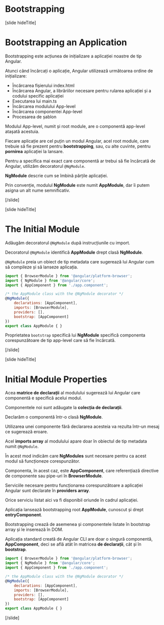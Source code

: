 # Bootstrapping

[slide hideTitle]

# Bootstrapping an Application

Bootstrapping este acțiunea de inițializare a aplicației noastre de tip Angular.

Atunci când încărcați o aplicație, Angular utilizează următoarea ordine de inițializare:

- Încărcarea fișierului index.html 
- Încărcarea Angular, a librăriilor necesare pentru rularea aplicației și a codului specific aplicației
- Executarea lui main.ts
- Încărcarea modulului App-level 
- Încărcarea componentei App-level 
- Procesarea de șablon

Modulul App-level, numit și root module, are o componentă app-level atașată acestuia. 

Fiecare aplicație are cel puțin un modul Angular, acel root module, care trebuie să fie prezent pentru **bootstrapping**, sau, cu alte cuvinte, pentru **pornirea** aplicației la lansare. 

Pentru a specifica mai exact care componentă ar trebui să fie încărcată de Angular, utilizăm decoratorul `@NgModule`.

**NgModule** descrie cum se îmbină părțile aplicației. 

Prin convenție, modulul **NgModule** este numit **AppModule**, dar îi putem asigna un alt nume semnificativ.

[/slide]

[slide hideTitle]

# The Initial Module

Adăugăm decoratorul `@NgModule` după instrucțiunile cu import.

Decoratorul `@NgModule` identifică **AppModule** drept clasă **NgModule**. 

`@NgModule` preia un obiect de tip metadata care sugerează lui Angular cum să compileze și să lanseze aplicația.

```js
import { BrowserModule } from '@angular/platform-browser';
import { NgModule } from '@angular/core';
import { AppComponent } from './app.component';

/* the AppModule class with the @NgModule decorator */
@NgModule({
    declarations: [AppComponent],
    imports: [BrowserModule],
    providers: [],
    bootstrap: [AppComponent]
})
export class AppModule { }
```

Proprietatea `bootstrap` specifică lui **NgModule** specifică componenta corespunzătoare de tip app-level care să fie încărcată.

[/slide]

[slide hideTitle]

# Initial Module Properties

Acea **matrice de declarații** al modulului sugerează lui Angular care componentă e specifică acelui modul. 

Componentele noi sunt adăugate la **colecția de declarații**.

Declarăm o componentă într-o clasă **NgModule**. 

Utilizarea unei componente fără declararea acesteia va rezulta într-un mesaj ce sugerează eroare.

Acel **imports array** al modulului apare doar în obiectul de tip metadata numit `@NgModule`. 

În acest mod indicăm care **NgModules** sunt necesare pentru ca acest modul să funcționeze corespunzător.

Componenta, în acest caz, este **AppComponent**, care referențiază directive de componente sau pipe-uri în **BrowserModule**.

Serviciile necesare pentru funcționarea corespunzătoare a aplicației Angular sunt declarate în **providers array**.

Orice serviciu listat aici va fi disponibil oriunde în cadrul aplicației.

Aplicația lansează bootstrapping root **AppModule**, cunoscut și drept **entryComponent**. 

Bootstrapping crează de asemenea și componentele listate în bootstrap array și le inserează în DOM.

Aplicația standard creată de Angular CLI are doar o singură componentă, **AppComponent**, deci se află atât în matricea **de declarații**, cât și în **bootstrap**.

```js
import { BrowserModule } from '@angular/platform-browser';
import { NgModule } from '@angular/core';
import { AppComponent } from './app.component';

/* the AppModule class with the @NgModule decorator */
@NgModule({
    declarations: [AppComponent],
    imports: [BrowserModule],
    providers: [],
    bootstrap: [AppComponent]
})
export class AppModule { }
```

[/slide]
